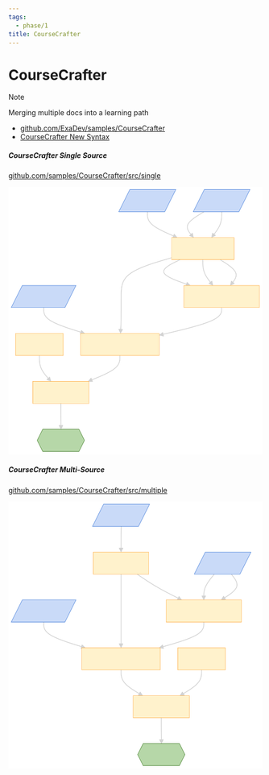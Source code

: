 ```yaml
---
tags:
  - phase/1
title: CourseCrafter
---
```


# CourseCrafter

> [!NOTE]
> Merging multiple docs into a learning path

- [github.com/ExaDev/samples/CourseCrafter](https://github.com/ExaDev/breadboard-samples/tree/develop/samples/CourseCrafter)
- [CourseCrafter New Syntax](https://github.com/ExaDev/breadboard-samples/tree/recreating-course-crafter-in-new-syntax/samples/CourseCrafter)

##### CourseCrafter Single Source

[github.com/samples/CourseCrafter/src/single](https://github.com/ExaDev/breadboard-samples/tree/recreating-course-crafter-in-new-syntax/samples/CourseCrafter/src/single)

![mermaid-diagram-2024-05-30-091429](../files/mermaid-diagram-2024-05-30-091429.svg)

##### CourseCrafter Multi-Source

[github.com/samples/CourseCrafter/src/multiple](https://github.com/ExaDev/breadboard-samples/tree/recreating-course-crafter-in-new-syntax/samples/CourseCrafter/src/multiple)

![mermaid-diagram-2024-05-30-091559](../files/mermaid-diagram-2024-05-30-091559.svg)

